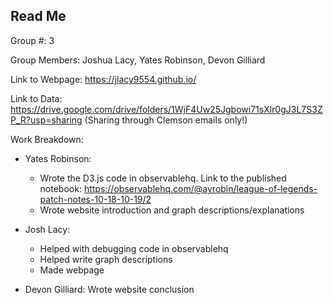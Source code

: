 ## Read Me

Group #: 3

Group Members: Joshua Lacy, Yates Robinson, Devon Gilliard

Link to Webpage: https://jlacy9554.github.io/

Link to Data: https://drive.google.com/drive/folders/1WjF4Uw25Jgbowi71sXlr0gJ3L7S3ZP_R?usp=sharing (Sharing through Clemson emails only!)

Work Breakdown:

- Yates Robinson: 
  - Wrote the D3.js code in observablehq. Link to the published notebook: https://observablehq.com/@ayrobin/league-of-legends-patch-notes-10-18-10-19/2
  - Wrote website introduction and graph descriptions/explanations
  
- Josh Lacy:
  - Helped with debugging code in observablehq
  - Helped write graph descriptions
  - Made webpage
  
- Devon Gilliard: Wrote website conclusion

